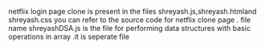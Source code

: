 netflix login page clone is present in the files shreyash.js,shreyash.htmland shreyash.css you can refer to the source code for netflix clone page .
file name shreyashDSA.js is the file for performing data structures with basic operations in array .it is seperate file 
